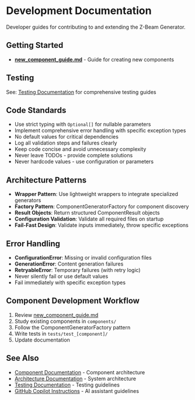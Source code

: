 # Development Documentation

Developer guides for contributing to and extending the Z-Beam Generator.

## Getting Started

- **[new_component_guide.md](new_component_guide.md)** - Guide for creating new components

## Testing

See: [Testing Documentation](../testing/) for comprehensive testing guides

## Code Standards

- Use strict typing with `Optional[]` for nullable parameters
- Implement comprehensive error handling with specific exception types
- No default values for critical dependencies
- Log all validation steps and failures clearly
- Keep code concise and avoid unnecessary complexity
- Never leave TODOs - provide complete solutions
- Never hardcode values - use configuration or parameters

## Architecture Patterns

- **Wrapper Pattern**: Use lightweight wrappers to integrate specialized generators
- **Factory Pattern**: ComponentGeneratorFactory for component discovery
- **Result Objects**: Return structured ComponentResult objects
- **Configuration Validation**: Validate all required files on startup
- **Fail-Fast Design**: Validate inputs immediately, throw specific exceptions

## Error Handling

- **ConfigurationError**: Missing or invalid configuration files
- **GenerationError**: Content generation failures
- **RetryableError**: Temporary failures (with retry logic)
- Never silently fail or use default values
- Fail immediately with specific exception types

## Component Development Workflow

1. Review [new_component_guide.md](new_component_guide.md)
2. Study existing components in `components/`
3. Follow the ComponentGeneratorFactory pattern
4. Write tests in `tests/test_[component]/`
5. Update documentation

## See Also

- [Component Documentation](../components/) - Component architecture
- [Architecture Documentation](../architecture/) - System architecture
- [Testing Documentation](../testing/) - Testing guidelines
- [GitHub Copilot Instructions](../../.github/copilot-instructions.md) - AI assistant guidelines
